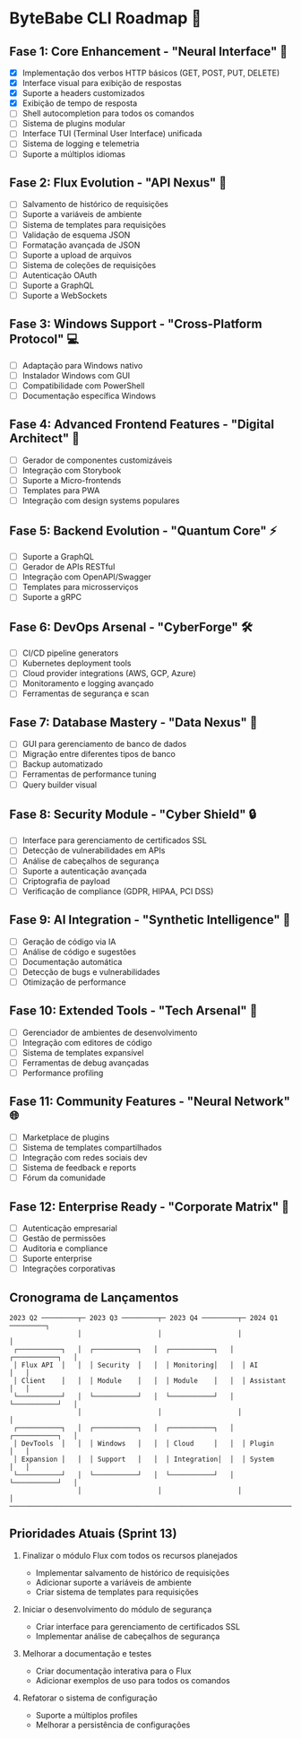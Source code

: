 # ByteBabe CLI Roadmap 🚀

## Fase 1: Core Enhancement - "Neural Interface" 🧠
- [x] Implementação dos verbos HTTP básicos (GET, POST, PUT, DELETE)
- [x] Interface visual para exibição de respostas
- [x] Suporte a headers customizados
- [x] Exibição de tempo de resposta
- [ ] Shell autocompletion para todos os comandos
- [ ] Sistema de plugins modular
- [ ] Interface TUI (Terminal User Interface) unificada
- [ ] Sistema de logging e telemetria
- [ ] Suporte a múltiplos idiomas

## Fase 2: Flux Evolution - "API Nexus" 🔄
- [ ] Salvamento de histórico de requisições
- [ ] Suporte a variáveis de ambiente
- [ ] Sistema de templates para requisições
- [ ] Validação de esquema JSON
- [ ] Formatação avançada de JSON
- [ ] Suporte a upload de arquivos
- [ ] Sistema de coleções de requisições
- [ ] Autenticação OAuth
- [ ] Suporte a GraphQL
- [ ] Suporte a WebSockets

## Fase 3: Windows Support - "Cross-Platform Protocol" 💻
- [ ] Adaptação para Windows nativo
- [ ] Instalador Windows com GUI
- [ ] Compatibilidade com PowerShell
- [ ] Documentação específica Windows

## Fase 4: Advanced Frontend Features - "Digital Architect" 🎨
- [ ] Gerador de componentes customizáveis
- [ ] Integração com Storybook
- [ ] Suporte a Micro-frontends
- [ ] Templates para PWA
- [ ] Integração com design systems populares

## Fase 5: Backend Evolution - "Quantum Core" ⚡
- [ ] Suporte a GraphQL
- [ ] Gerador de APIs RESTful
- [ ] Integração com OpenAPI/Swagger
- [ ] Templates para microsserviços
- [ ] Suporte a gRPC

## Fase 6: DevOps Arsenal - "CyberForge" 🛠️
- [ ] CI/CD pipeline generators
- [ ] Kubernetes deployment tools
- [ ] Cloud provider integrations (AWS, GCP, Azure)
- [ ] Monitoramento e logging avançado
- [ ] Ferramentas de segurança e scan

## Fase 7: Database Mastery - "Data Nexus" 💾
- [ ] GUI para gerenciamento de banco de dados
- [ ] Migração entre diferentes tipos de banco
- [ ] Backup automatizado
- [ ] Ferramentas de performance tuning
- [ ] Query builder visual

## Fase 8: Security Module - "Cyber Shield" 🔒
- [ ] Interface para gerenciamento de certificados SSL
- [ ] Detecção de vulnerabilidades em APIs
- [ ] Análise de cabeçalhos de segurança
- [ ] Suporte a autenticação avançada
- [ ] Criptografia de payload
- [ ] Verificação de compliance (GDPR, HIPAA, PCI DSS)

## Fase 9: AI Integration - "Synthetic Intelligence" 🤖
- [ ] Geração de código via IA
- [ ] Análise de código e sugestões
- [ ] Documentação automática
- [ ] Detecção de bugs e vulnerabilidades
- [ ] Otimização de performance

## Fase 10: Extended Tools - "Tech Arsenal" 🎯
- [ ] Gerenciador de ambientes de desenvolvimento
- [ ] Integração com editores de código
- [ ] Sistema de templates expansível
- [ ] Ferramentas de debug avançadas
- [ ] Performance profiling

## Fase 11: Community Features - "Neural Network" 🌐
- [ ] Marketplace de plugins
- [ ] Sistema de templates compartilhados
- [ ] Integração com redes sociais dev
- [ ] Sistema de feedback e reports
- [ ] Fórum da comunidade

## Fase 12: Enterprise Ready - "Corporate Matrix" 💼
- [ ] Autenticação empresarial
- [ ] Gestão de permissões
- [ ] Auditoria e compliance
- [ ] Suporte enterprise
- [ ] Integrações corporativas

## Cronograma de Lançamentos

```ascii
2023 Q2 ─────────┬─ 2023 Q3 ─────────┬─ 2023 Q4 ─────────┬─ 2024 Q1 ─────────┐
                 │                   │                   │                   │
 ┌───────────┐   │  ┌───────────┐   │  ┌───────────┐   │  ┌───────────┐   │
 │ Flux API  │   │  │ Security  │   │  │ Monitoring│   │  │ AI        │   │
 │ Client    │   │  │ Module    │   │  │ Module    │   │  │ Assistant │   │
 └───────────┘   │  └───────────┘   │  └───────────┘   │  └───────────┘   │
                 │                   │                   │                   │
 ┌───────────┐   │  ┌───────────┐   │  ┌───────────┐   │  ┌───────────┐   │
 │ DevTools  │   │  │ Windows   │   │  │ Cloud     │   │  │ Plugin    │   │
 │ Expansion │   │  │ Support   │   │  │ Integration│  │  │ System    │   │
 └───────────┘   │  └───────────┘   │  └───────────┘   │  └───────────┘   │
                 │                   │                   │                   │
──────────────────────────────────────────────────────────────────────────────▶
```

## Prioridades Atuais (Sprint 13)

1. Finalizar o módulo Flux com todos os recursos planejados
   - Implementar salvamento de histórico de requisições
   - Adicionar suporte a variáveis de ambiente
   - Criar sistema de templates para requisições

2. Iniciar o desenvolvimento do módulo de segurança
   - Criar interface para gerenciamento de certificados SSL
   - Implementar análise de cabeçalhos de segurança

3. Melhorar a documentação e testes
   - Criar documentação interativa para o Flux
   - Adicionar exemplos de uso para todos os comandos

4. Refatorar o sistema de configuração
   - Suporte a múltiplos profiles
   - Melhorar a persistência de configurações
